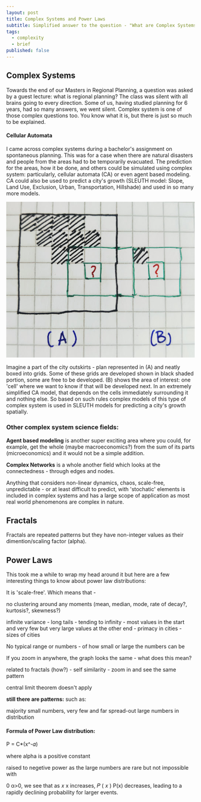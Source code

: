 ```yaml
---
layout: post
title: Complex Systems and Power Laws
subtitle: Simplified answer to the question - "What are Complex Systems?"
tags:
  - complexity
  - brief
published: false
---
```


## Complex Systems 

Towards the end of our Masters in Regional Planning, a question was asked by a guest lecture: what is regional planning? The class was silent with all brains going to every direction. Some of us, having studied planning for 6 years, had so many answers, we went silent. Complex system is one of those complex questions too. You know what it is, but there is just so much to be explained. 

#### Cellular Automata 

I came across complex systems during a bachelor's assignment on spontaneous planning. This was for a case when there are natural disasters and people from the areas had to be temporarily evacuated. The prediction for the areas, how it be done, and others could be simulated using complex system: particularly, cellular automata (CA) or even agent based modeling. CA could also be used to predict a city's growth (SLEUTH model: Slope, Land Use, Exclusion, Urban, Transportation, Hillshade) and used in so many more models.  

![image](/assets/img/CA.jpg)

Imagine a part of the city outskirts - plan represented in (A) and neatly boxed into grids. Some of these grids are developed shown in black shaded portion, some are free to be developed. (B) shows the area of interest: one 'cell' where we want to know if that will be developed next. In an extremely simplified CA model, that depends on the cells immediately surrounding it and nothing else. So based on such rules complex models of this type of complex system is used in SLEUTH models for predicting a city's growth spatially. 

### Other complex system science fields:

**Agent based modeling** is another super exciting area where you could, for example, get the whole (maybe macroeconomics?) from the sum of its parts (microeconomics) and it would not be a simple addition. 

**Complex Networks** is a whole another field which looks at the connectedness - through edges and nodes.

Anything that considers non-linear dynamics, chaos, scale-free, unpredictable - or at least difficult to predict, with 'stochatic' elements is included in complex systems and has a large scope of application as most real world phenomenons are complex in nature. 

<!---
It has taken me long to understand some of the details and I am always learning something new (and also forgetting a few things along the way similar to my experience with statistics). While my journey has been self-taught, I believe, all you need is interest and time to pursue interesting things even if its not been a formal education.  
--->

## Fractals 
Fractals are repeated patterns but they have non-integer values as their dimention/scaling factor (alpha). 

## Power Laws

This took me a while to wrap my head around it but here are a few interesting things to know about power law distributions:

It is 'scale-free'. Which means that - 

no clustering around any moments (mean, median, mode, rate of decay?, kurtosis?, skewness?) 

infinite variance - long tails - tending to infinity - most values in the start and very few but very large values at the other end - primacy in cities - sizes of cities 

No typical range or numbers - of how small or large the numbers can be 

If you zoom in anywhere, the graph looks the same - what does this mean?

related to fractals (how?) - self similarity - zoom in and see the same pattern 

central limit theorem doesn't apply

**still there are patterns:** such as:

majority small numbers, very few and far spread-out large numbers in distribution 





#### Formula of Power Law distribution:

P = C*(x^-𝛼)

where alpha is a positive constant 

raised to negetive power as the large numbers are rare but not impossible 
with 

>
0
α>0, we see that as 
𝑥
x increases, 
𝑃
(
𝑥
)
P(x) decreases, leading to a rapidly declining probability for larger events.


